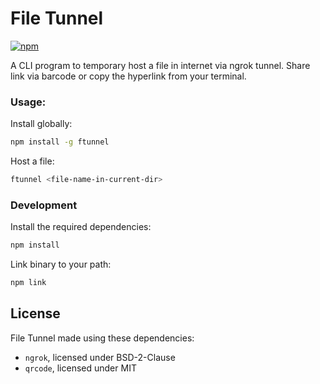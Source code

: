 # File Tunnel

[![npm](https://img.shields.io/npm/v/ftunnel?style=flat)](https://npmjs.org/package/ftunnel)

A CLI program to temporary host a file in internet via ngrok tunnel. Share link via barcode or copy the hyperlink from your terminal.

### Usage:

Install globally:

```sh
npm install -g ftunnel
```

Host a file:

```sh
ftunnel <file-name-in-current-dir>
```

### Development

Install the required dependencies:

```sh
npm install
```

Link binary to your path:

```sh
npm link
```

## License 

File Tunnel made using these dependencies:
- `ngrok`, licensed under BSD-2-Clause 
- `qrcode`, licensed under MIT
